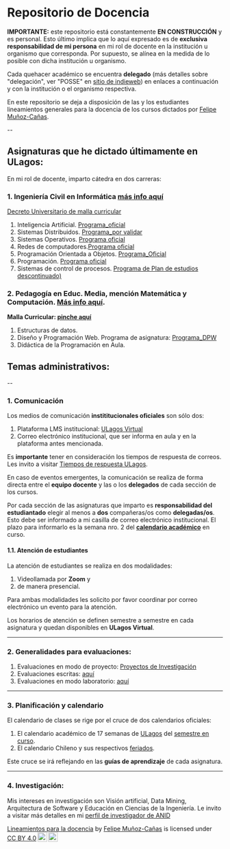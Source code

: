 
# Repositorio de Docencia

**IMPORTANTE:** este repositorio está constantemente **EN CONSTRUCCIÓN** y es personal. Esto último implica que lo aquí expresado es de **exclusiva responsabilidad de mi persona** en mi rol de docente en la institución u organismo que corresponda. Por supuesto, se alínea en la medida de lo posible con  dicha institución u organismo.

Cada quehacer académico se encuentra **delegado** (más detalles sobre "delegación", ver "POSSE" en [sitio de indieweb](https://indieweb.org/POSSE)) en enlaces a continuación y con la institución o el organismo respectiva.

En este repositorio se deja a disposición de las y los estudiantes lineamientos generales para la docencia de los cursos dictados por [Felipe Muñoz-Cañas](https://felipe.micro.blog/about).

--

## Asignaturas que he dictado últimamente en ULagos:

En mi rol de docente, imparto cátedra en dos carreras:

### 1. Ingeniería Civil en Informática [más info aquí](https://ingenierias.ulagos.cl/carreradepto/ingenieria-civil-en-informatica/)

[Decreto Universitario de malla curricular](https://ingenierias.ulagos.cl/wp-content/uploads/2021/03/DU0416-ICINF-nueva-malla.pdf)

1. Inteligencia Artificial. [Programa_oficial]((https://drive.google.com/drive/folders/12Eqie5f6nl1XRv8r7yBmBF-t9zmpe4S7))
2. Sistemas Distribuidos. [Programa_por validar](programas/sd_2024.pdf)
3. Sistemas Operativos. [Programa oficial](https://drive.google.com/drive/folders/1wjqWrJ7FPs-MfPMozEfABm58qKVqQjeV)
4. Redes de computadores.[Programa oficial](https://drive.google.com/drive/folders/12Eqie5f6nl1XRv8r7yBmBF-t9zmpe4S7)
5. Programación Orientada a Objetos. [Programa_Oficial]([programas/poo.pdf](https://drive.google.com/drive/folders/1nYLYjEKp3tAQtp9FFa2bK9VaDabua6dq))
6. Programación. [Programa oficial](https://drive.google.com/drive/folders/1DSbqGWfFzV-wOG3FUj4CcysE7wZzU3Rz)
7. Sistemas de control de procesos. [Programa de Plan de estudios descontinuado)](programas/scp.pdf)


### 2. Pedagogía en Educ. Media, mención Matemática y Computación. [Más info aquí](https://pmyc.ulagos.cl). 

**Malla Curricular: [pinche aquí](https://pmyc.ulagos.cl/carrera/malla-curricular/)**

1. Estructuras de datos. 
2. Diseño y Programación Web. Programa de asignatura: [Programa_DPW](programas/dpw.pdf)
3. Didáctica de la Programación en Aula.


## Temas administrativos:

--

### 1. Comunicación

Los medios de comunicación **instititucionales oficiales** son sólo dos: 

1. Plataforma LMS institucional: [ULagos Virtual](https://www.ulagosvirtual.cl)
2. Correo electrónico institucional, que ser informa en aula y en la plataforma antes mencionada.

Es **importante** tener en consideración los tiempos de respuesta de correos. Les invito a visitar [Tiempos de respuesta ULagos](https://felipe.micro.blog/emailulagos/).

En caso de eventos emergentes, la comunicación se realiza de forma directa entre el **equipo docente** y las o los **delegados** de cada sección de los cursos. 

Por cada sección de las asignaturas que imparto es **responsabilidad del estudiantado** elegir al menos a **dos** compañeras/os como **delegadas/os**. Esto debe ser informado a mi casilla de correo electrónico institucional. El plazo para informarlo es la semana nro. 2 del **[calendario académico](https://www.ulagos.cl/portal-del-estudiante/calendario-academico/)**  en curso.

#### 1.1. Atención de estudiantes

La atención de estudiantes se realiza en dos modalidades:

1. Videollamada por **Zoom** y
2. de manera presencial.

Para ambas modalidades les solicito por favor coordinar por correo electrónico un evento para la atención. 

Los horarios de atención se definen semestre a semestre en cada asignatura y quedan disponibles en **ULagos Virtual**.


---

### 2. Generalidades para evaluaciones:

1. Evaluaciones en modo de proyecto: [Proyectos de Investigación](https://github.com/femunoz/clases/blob/a1e3bb3bdd1a0c80b60c54723df4e519a9d77c46/reglas_varias/Investigacio%CC%81n%20-%20Lineamientos%20generales.pdf)
2. Evaluaciones escritas: [aquí](https://github.com/femunoz/clases/blob/a1e3bb3bdd1a0c80b60c54723df4e519a9d77c46/reglas_varias/Instrucciones%20generales%20-%20Ev.%20escritas..md)
3. Evaluaciones en modo laboratorio: [aquí](https://github.com/femunoz/clases/blob/a1e3bb3bdd1a0c80b60c54723df4e519a9d77c46/reglas_varias/Instrucciones%20generales%20-%20Ev.%20laboratorio.md)


----

### 3. Planificación y calendario

El calendario de clases se rige por el cruce de dos calendarios oficiales:

1. El calendario académico de 17 semanas de [ULagos](https://www.ulagos.cl) del [semestre en curso](https://www.ulagos.cl/portal-del-estudiante/calendario-academico/).
2. El calendario Chileno y sus respectivos [feriados](https://www.feriados.cl).

Este cruce se irá reflejando en las **guías de aprendizaje** de cada asignatura. 

----

### 4. Investigación:

Mis intereses en investigación son Visión artificial, Data Mining, Arquitectura de Software y Educación en Ciencias de la Ingeniería. Le invito a visitar más detalles en mi [perfil de investigador de ANID](https://investigadores.anid.cl/es/people/48971-Felipe_Muoz) 


<p xmlns:cc="http://creativecommons.org/ns#" xmlns:dct="http://purl.org/dc/terms/"><a property="dct:title" rel="cc:attributionURL" href="https://github.com/femunoz/clases">Lineamientos para la docencia</a> by <a rel="cc:attributionURL dct:creator" property="cc:attributionName" href="https://felipe.micro.blog/about">Felipe Muñoz-Cañas</a> is licensed under <a href="https://creativecommons.org/licenses/by/4.0/?ref=chooser-v1" target="_blank" rel="license noopener noreferrer" style="display:inline-block;">CC BY 4.0<img style="height:22px!important;margin-left:3px;vertical-align:text-bottom;" src="https://mirrors.creativecommons.org/presskit/icons/cc.svg?ref=chooser-v1" alt=""><img style="height:22px!important;margin-left:3px;vertical-align:text-bottom;" src="https://mirrors.creativecommons.org/presskit/icons/by.svg?ref=chooser-v1" alt=""></a></p>


